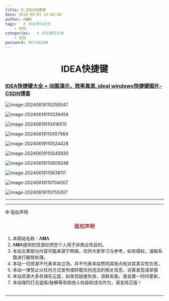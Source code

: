 ```yaml
---
title: 0.IDEA快捷键
date: 2019-09-01 14:00:00
author: 𝚲𝚳𝚲
tags:   # 添加博文标签
	- 经验
categories:   # 添加博文分类
	- 经验
password: 767136280
---
```


<h1><center>IDEA快捷键</center></h1>

### [IDEA快捷键大全 + 动图演示，效率真高_ideal windows快捷键图片-CSDN博客](https://blog.csdn.net/wounler/article/details/124337564)



![image-20240619110259347](https://raw.githubusercontent.com/protonlml/blogimages/master/imgs/202406191103462.png)

![image-20240619110339458](https://raw.githubusercontent.com/protonlml/blogimages/master/imgs/202406191103695.png)

![image-20240619110416510](https://raw.githubusercontent.com/protonlml/blogimages/master/imgs/202406191104698.png)

![image-20240619110457964](https://raw.githubusercontent.com/protonlml/blogimages/master/imgs/202406191104170.png)

![image-20240619110524428](https://raw.githubusercontent.com/protonlml/blogimages/master/imgs/202406191105561.png)

![image-20240619110545930](https://raw.githubusercontent.com/protonlml/blogimages/master/imgs/202406191105907.png)

![image-20240619110609246](https://raw.githubusercontent.com/protonlml/blogimages/master/imgs/202406191106261.png)

![image-20240619110638111](https://raw.githubusercontent.com/protonlml/blogimages/master/imgs/202406191106078.png)

![image-20240619110704007](https://raw.githubusercontent.com/protonlml/blogimages/master/imgs/202406191107922.png)

![image-20240619110755307](https://raw.githubusercontent.com/protonlml/blogimages/master/imgs/202406191107133.png)











---


----

© 版权声明

<escape>

<div>
    <h3 align="center"  style="color: brown;" >版权声明</h3>
    <table>
   		<tr>
    		<ol>
				<li>本网站名称：𝚲𝚳𝚲</li>
				<li>𝚲𝚳𝚲提供的资源仅供您个人用于非商业性目的。</li>
				<li>本站文章部分内容可能来源于网络，仅供大家学习与参考，如有侵权，请联系我进行删除处理。</li>
				<li>本站一切资源不代表本站立场，并不代表本站赞同其观点和对其真实性负责。</li>
        		<li>本站一律禁止以任何方式发布或转载任何违法的相关信息，访客发现请举报</li> 
        		<li>本站资源大多存储在云盘，如发现链接失效，请联系我，我会第一时间更新。</li>
        		<li>本站强烈打击盗版/破解等有损他人权益和违法作为，请支持正版！</li>  
			</ol>
		</tr>
	</table>
</div>









</escape>

----



